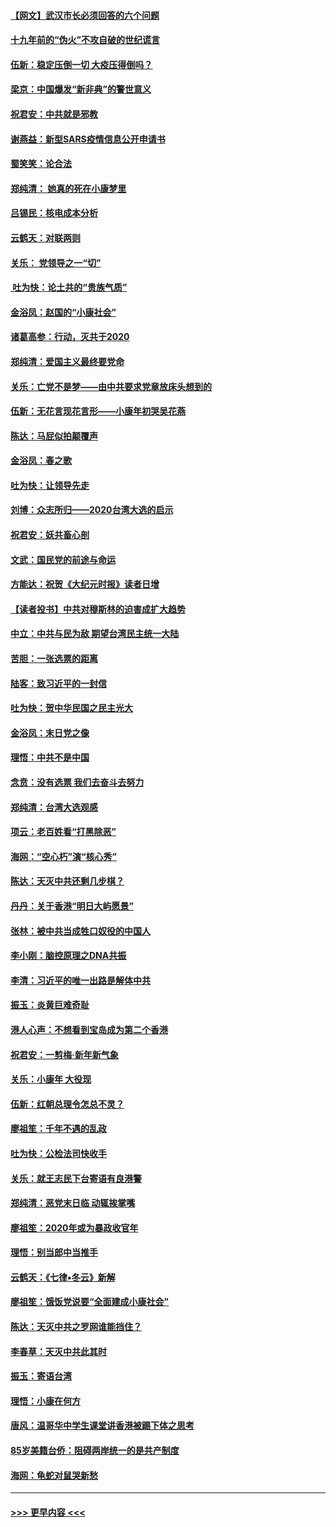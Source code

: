 #### [【网文】武汉市长必须回答的六个问题](../pages/nsc993/n11813848.md?t=01231344) 
#### [十九年前的“伪火”不攻自破的世纪谎言](../pages/nsc993/n11813238.md?t=01231344) 
#### [伍新：稳定压倒一切 大疫压得倒吗？](../pages/nsc993/n11812634.md?t=01231344) 
#### [梁京：中国爆发“新非典”的警世意义](../pages/nsc993/n11812554.md?t=01231344) 
#### [祝君安：中共就是邪教](../pages/nsc993/n11812431.md?t=01231344) 
#### [谢燕益：新型SARS疫情信息公开申请书](../pages/nsc993/n11808840.md?t=01231344) 
#### [蜀笑笑：论合法](../pages/nsc993/n11808064.md?t=01231344) 
#### [郑纯清： 她真的死在小康梦里](../pages/nsc993/n11806623.md?t=01231344) 
#### [吕锡民：核电成本分析](../pages/nsc993/n11806284.md?t=01231344) 
#### [云鹤天：对联两则](../pages/nsc993/n11805957.md?t=01231344) 
#### [关乐： 党领导之一“切”](../pages/nsc993/n11804505.md?t=01231344) 
#### [ 吐为快：论土共的“贵族气质”](../pages/nsc993/n11804490.md?t=01231344) 
#### [金浴凤：赵国的“小康社会”](../pages/nsc993/n11804452.md?t=01231344) 
#### [诸葛高参：行动，灭共于2020](../pages/nsc993/n11804120.md?t=01231344) 
#### [郑纯清：爱国主义最终要党命](../pages/nsc993/n11802197.md?t=01231344) 
#### [关乐：亡党不是梦——由中共要求党章放床头想到的](../pages/nsc993/n11802156.md?t=01231344) 
#### [伍新：无花言现花言形——小康年初哭吴花燕](../pages/nsc993/n11800044.md?t=01231344) 
#### [陈达：马屁似拍颠覆声](../pages/nsc993/n11800010.md?t=01231344) 
#### [金浴凤：春之歌](../pages/nsc993/n11797687.md?t=01231344) 
#### [吐为快：让领导先走](../pages/nsc993/n11797512.md?t=01231344) 
#### [刘博：众志所归——2020台湾大选的启示](../pages/nsc993/n11796878.md?t=01231344) 
#### [祝君安：妖共畜心剖](../pages/nsc993/n11794273.md?t=01231344) 
#### [文武：国民党的前途与命运](../pages/nsc993/n11794198.md?t=01231344) 
#### [方能达：祝贺《大纪元时报》读者日增](../pages/nsc993/n11793807.md?t=01231344) 
#### [【读者投书】中共对穆斯林的迫害成扩大趋势](../pages/nsc993/n11791371.md?t=01231344) 
#### [中立：中共与民为敌 期望台湾民主统一大陆](../pages/nsc993/n11790392.md?t=01231344) 
#### [苦胆：一张选票的距离](../pages/nsc993/n11788914.md?t=01231344) 
#### [陆客：致习近平的一封信](../pages/nsc993/n11788867.md?t=01231344) 
#### [吐为快：贺中华民国之民主光大](../pages/nsc993/n11788618.md?t=01231344) 
#### [金浴凤：末日党之像](../pages/nsc993/n11787475.md?t=01231344) 
#### [理悟：中共不是中国](../pages/nsc993/n11787463.md?t=01231344) 
#### [念贲：没有选票  我们去奋斗去努力](../pages/nsc993/n11787398.md?t=01231344) 
#### [郑纯清：台湾大选观感](../pages/nsc993/n11786210.md?t=01231344) 
#### [项云：老百姓看“打黑除恶”](../pages/nsc993/n11785398.md?t=01231344) 
#### [海网：“空心朽”演“核心秀”](../pages/nsc993/n11783874.md?t=01231344) 
#### [陈达：天灭中共还剩几步棋？](../pages/nsc993/n11783719.md?t=01231344) 
#### [丹丹：关于香港“明日大屿愿景”](../pages/nsc993/n11783273.md?t=01231344) 
#### [张林：被中共当成牲口奴役的中国人](../pages/nsc993/n11782397.md?t=01231344) 
#### [李小刚：脑控原理之DNA共振](../pages/nsc993/n11780962.md?t=01231344) 
#### [李清：习近平的唯一出路是解体中共](../pages/nsc993/n11780866.md?t=01231344) 
#### [振玉：炎黄巨难奇耻](../pages/nsc993/n11779632.md?t=01231344) 
#### [港人心声：不想看到宝岛成为第二个香港](../pages/nsc993/n11778817.md?t=01231344) 
#### [祝君安：一剪梅‧新年新气象](../pages/nsc993/n11776340.md?t=01231344) 
#### [关乐：小康年 大役现](../pages/nsc993/n11774213.md?t=01231344) 
#### [伍新：红朝总理令怎总不灵？](../pages/nsc993/n11770813.md?t=01231344) 
#### [廖祖笙：千年不遇的乱政](../pages/nsc993/n11770373.md?t=01231344) 
#### [吐为快：公检法司快收手](../pages/nsc993/n11770359.md?t=01231344) 
#### [关乐：就王志民下台寄语有良港警](../pages/nsc993/n11769903.md?t=01231344) 
#### [郑纯清：恶党末日临 动辄挨掌嘴](../pages/nsc993/n11769356.md?t=01231344) 
#### [廖祖笙：2020年或为暴政收官年](../pages/nsc993/n11768216.md?t=01231344) 
#### [理悟：别当郎中当推手](../pages/nsc993/n11768243.md?t=01231344) 
#### [云鹤天：《七律▪冬云》新解](../pages/nsc993/n11768204.md?t=01231344) 
#### [廖祖笙：饿饭党说要“全面建成小康社会”](../pages/nsc993/n11767482.md?t=01231344) 
#### [陈达：天灭中共之罗网谁能挡住？](../pages/nsc993/n11767465.md?t=01231344) 
#### [李春草：天灭中共此其时](../pages/nsc993/n11767452.md?t=01231344) 
#### [振玉：寄语台湾](../pages/nsc993/n11767432.md?t=01231344) 
#### [理悟：小康在何方](../pages/nsc993/n11767394.md?t=01231344) 
#### [唐风：温哥华中学生课堂讲香港被踢下体之思考](../pages/nsc993/n11766848.md?t=01231344) 
#### [85岁美籍台侨：阻碍两岸统一的是共产制度](../pages/nsc993/n11765043.md?t=01231344) 
#### [海网：龟蛇对鼠哭新愁](../pages/nsc993/n11764895.md?t=01231344) 

----
#### [ >>> 更早内容 <<< ](../indexes/nsc993-earlier.md)
